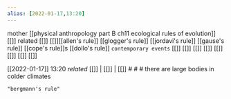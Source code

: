 ```yaml
---
alias: [2022-01-17,13:20]
---
```

 mother [[physical anthropology part B ch11 ecological rules of evolution]] [[]]
 related [[]] [[]][[allen's rule]] [[glogger's rule]] [[jordavi's rule]] [[gause's rule]] [[cope's rule]]s  [[dollo's rule]]
 `contemporary events` [[]] [[]] [[]] [[]] [[]] [[]] [[]] [[]]

[[2022-01-17]] 13:20 _related_ [[]] | [[]] | [[]] # # #
there are large bodies in colder climates
```query
"bergmann's rule"
```